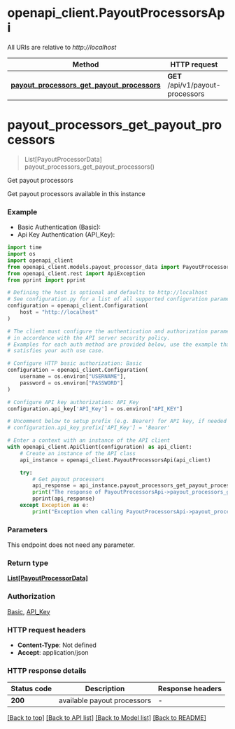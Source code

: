 # openapi_client.PayoutProcessorsApi

All URIs are relative to *http://localhost*

Method | HTTP request | Description
------------- | ------------- | -------------
[**payout_processors_get_payout_processors**](PayoutProcessorsApi.md#payout_processors_get_payout_processors) | **GET** /api/v1/payout-processors | Get payout processors


# **payout_processors_get_payout_processors**
> List[PayoutProcessorData] payout_processors_get_payout_processors()

Get payout processors

Get payout processors available in this instance

### Example

* Basic Authentication (Basic):
* Api Key Authentication (API_Key):
```python
import time
import os
import openapi_client
from openapi_client.models.payout_processor_data import PayoutProcessorData
from openapi_client.rest import ApiException
from pprint import pprint

# Defining the host is optional and defaults to http://localhost
# See configuration.py for a list of all supported configuration parameters.
configuration = openapi_client.Configuration(
    host = "http://localhost"
)

# The client must configure the authentication and authorization parameters
# in accordance with the API server security policy.
# Examples for each auth method are provided below, use the example that
# satisfies your auth use case.

# Configure HTTP basic authorization: Basic
configuration = openapi_client.Configuration(
    username = os.environ["USERNAME"],
    password = os.environ["PASSWORD"]
)

# Configure API key authorization: API_Key
configuration.api_key['API_Key'] = os.environ["API_KEY"]

# Uncomment below to setup prefix (e.g. Bearer) for API key, if needed
# configuration.api_key_prefix['API_Key'] = 'Bearer'

# Enter a context with an instance of the API client
with openapi_client.ApiClient(configuration) as api_client:
    # Create an instance of the API class
    api_instance = openapi_client.PayoutProcessorsApi(api_client)

    try:
        # Get payout processors
        api_response = api_instance.payout_processors_get_payout_processors()
        print("The response of PayoutProcessorsApi->payout_processors_get_payout_processors:\n")
        pprint(api_response)
    except Exception as e:
        print("Exception when calling PayoutProcessorsApi->payout_processors_get_payout_processors: %s\n" % e)
```



### Parameters
This endpoint does not need any parameter.

### Return type

[**List[PayoutProcessorData]**](PayoutProcessorData.md)

### Authorization

[Basic](../README.md#Basic), [API_Key](../README.md#API_Key)

### HTTP request headers

 - **Content-Type**: Not defined
 - **Accept**: application/json

### HTTP response details
| Status code | Description | Response headers |
|-------------|-------------|------------------|
**200** | available payout processors |  -  |

[[Back to top]](#) [[Back to API list]](../README.md#documentation-for-api-endpoints) [[Back to Model list]](../README.md#documentation-for-models) [[Back to README]](../README.md)

